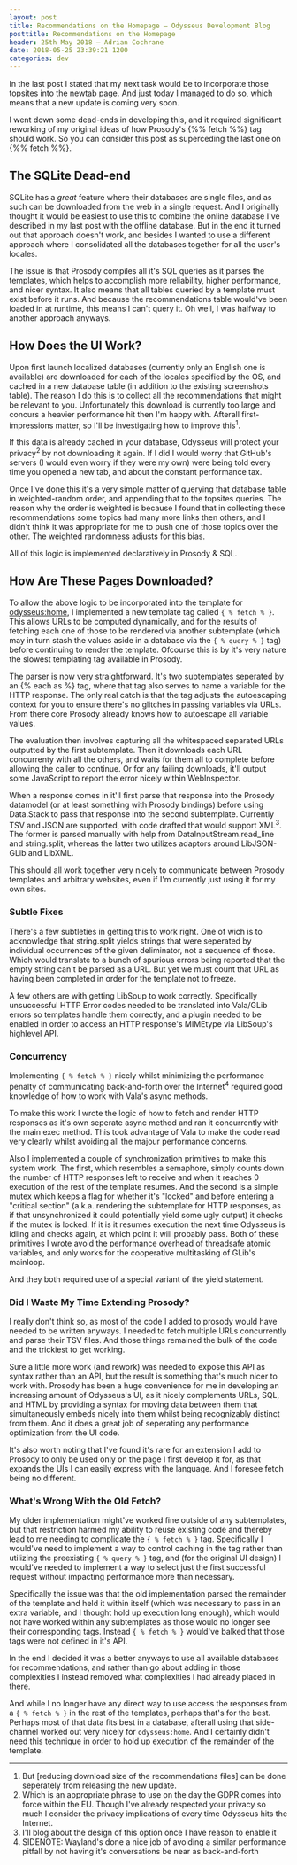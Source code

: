 ```yaml
---
layout: post
title: Recommendations on the Homepage — Odysseus Development Blog
posttitle: Recommendations on the Homepage
header: 25th May 2018 — Adrian Cochrane
date: 2018-05-25 23:39:21 1200
categories: dev
---
```


In the last post I stated that my next task would be to incorporate those topsites into the newtab page. And just today I managed to do so, which means that a new update is coming very soon.

I went down some dead-ends in developing this, and it required significant reworking of my original ideas of how Prosody's {%% fetch %%} tag should work. So you can consider this post as superceding the last one on {%% fetch %%}.

## The SQLite Dead-end
SQLite has a *great* feature where their databases are single files, and as such can be downloaded from the web in a single request. And I originally thought it would be easiest to use this to combine the online database I've described in my last post with the offline database. But in the end it turned out that approach doesn't work, and besides I wanted to use a different approach where I consolidated all the databases together for all the user's locales.

The issue is that Prosody compiles all it's SQL queries as it parses the templates, which helps to accomplish more reliability, higher performance, and nicer syntax. It also means that all tables queried by a template must exist before it runs. And because the recommendations table would've been loaded in at runtime, this means I can't query it. Oh well, I was halfway to another approach anyways.

## How Does the UI Work?
Upon first launch localized databases (currently only an English one is available) are downloaded for each of the locales specified by the OS, and cached in a new database table (in addition to the existing screenshots table). The reason I do this is to collect all the recommendations that might be relevant to you. Unfortunately this download is currently too large and concurs a heavier performance hit then I'm happy with. Afterall first-impressions matter, so I'll be investigating how to improve this<sup title="But that can be done seperately from releasing the new update">1</sup>.

If this data is already cached in your database, Odysseus will protect your privacy<sup title="Which is an appropriate phrase to use on the day the GDPR comes into force within the EU. Though I've already respected your privacy so much I consider the privacy implications of every time Odysseus hits the Internet.">2</sup> by not downloading it again. If I did I would worry that GitHub's servers (I would even worry if they were my own) were being told every time you opened a new tab, and about the constant performance tax.

Once I've done this it's a very simple matter of querying that database table in weighted-random order, and appending that to the topsites queries. The reason why the order is weighted is because I found that in collecting these recommendations some topics had many more links then others, and I didn't think it was appropriate for me to push one of those topics over the other. The weighted randomness adjusts for this bias.

All of this logic is implemented declaratively in Prosody & SQL.

## How Are These Pages Downloaded?
To allow the above logic to be incorporated into the template for [odysseus:home](odysseus:home), I implemented a new template tag called `{ % fetch % }`. This allows URLs to be computed dynamically, and for the results of fetching each one of those to be rendered via another subtemplate (which may in turn stash the values aside in a database via the `{ % query % }` tag) before continuing to render the template. Ofcourse this is by it's very nature the slowest templating tag available in Prosody.

The parser is now very straightforward. It's two subtemplates seperated by an {% each as %} tag, where that tag also serves to name a variable for the HTTP response. The only real catch is that the tag adjusts the autoescaping context for you to ensure there's no glitches in passing variables via URLs. From there core Prosody already knows how to autoescape all variable values.

The evaluation then involves capturing all the whitespaced separated URLs outputted by the first subtemplate. Then it downloads each URL concurrenty with all the others, and waits for them all to complete before allowing the caller to continue. Or for any failing downloads, it'll output some JavaScript to report the error nicely within WebInspector.

When a response comes in it'll first parse that response into the Prosody datamodel (or at least something with Prosody bindings) before using Data.Stack to pass that response into the second subtemplate. Currently TSV and JSON are supported, with code drafted that would support XML<sup title="I'll blog about the design of this option once I have reason to enable it">3</sup>. The former is parsed manually with help from DataInputStream.read_line and string.split, whereas the latter two utilizes adaptors around LibJSON-GLib and LibXML.

This should all work together very nicely to communicate between Prosody templates and arbitrary websites, even if I'm currently just using it for my own sites.

### Subtle Fixes
There's a few subtleties in getting this to work right. One of wich is to acknowledge that string.split yields strings that were seperated by individual occurrences of the given deliminator, not a sequence of those. Which would translate to a bunch of spurious errors being reported that the empty string can't be parsed as a URL. But yet we must count that URL as having been completed in order for the template not to freeze.

A few others are with getting LibSoup to work correctly. Specifically unsuccessful HTTP Error codes needed to be translated into Vala/GLib errors so templates handle them correctly, and a plugin needed to be enabled in order to access an HTTP response's MIMEtype via LibSoup's highlevel API. 

### Concurrency
Implementing `{ % fetch % }` nicely whilst minimizing the performance penalty of communicating back-and-forth over the Internet<sup title="SIDENOTE: Wayland's done a nice job of avoiding a similar performance pitfall by not having it's conversations be near as back-and-forth">4</sup> required good knowledge of how to work with Vala's async methods.

To make this work I wrote the logic of how to fetch and render HTTP responses as it's own seperate async method and ran it concurrently with the main exec method. This took advantage of Vala to make the code read very clearly whilst avoiding all the majour performance concerns.

Also I implemented a couple of synchronization primitives to make this system work. The first, which resembles a semaphore, simply counts down the number of HTTP responses left to receive and when it reaches 0 execution of the rest of the template resumes. And the second is a simple mutex which keeps a flag for whether it's "locked" and before entering a "critical section" (a.k.a. rendering the subtemplate for HTTP responses, as if that unsynchronized it could potentially yield some ugly output) it checks if the mutex is locked. If it is it resumes execution the next time Odysseus is idling and checks again, at which point it will probably pass. Both of these primitives I wrote avoid the performance overhead of threadsafe atomic variables, and only works for the cooperative multitasking of GLib's mainloop.

And they both required use of a special variant of the yield statement.

### Did I Waste My Time Extending Prosody?
I really don't think so, as most of the code I added to prosody would have needed to be written anyways. I needed to fetch multiple URLs concurrently and parse their TSV files. And those things remained the bulk of the code and the trickiest to get working.

Sure a little more work (and rework) was needed to expose this API as syntax rather than an API, but the result is something that's much nicer to work with. Prosody has been a huge convenience for me in developing an increasing amount of Odysseus's UI, as it nicely complements URLs, SQL, and HTML by providing a syntax for moving data between them that simultaneously embeds nicely into them whilst being recognizably distinct from them. And it does a great job of seperating any performance optimization from the UI code.

It's also worth noting that I've found it's rare for an extension I add to Prosody to only be used only on the page I first develop it for, as that expands the UIs I can easily express with the language. And I foresee fetch being no different.

### What's Wrong With the Old Fetch?
My older implementation might've worked fine outside of any subtemplates, but that restriction harmed my ability to reuse existing code and thereby lead to me needing to complicate the `{ % fetch % }` tag. Specifically I would've need to implement a way to control caching in the tag rather than utilizing the preexisting `{ % query % }` tag, and (for the original UI design) I would've needed to implement a way to select just the first successful request without impacting performance more than necessary. 

Specifically the issue was that the old implementation parsed the remainder of the template and held it within itself (which was necessary to pass in an extra variable, and I thought hold up execution long enough), which would not have worked within any subtemplates as those would no longer see their corresponding tags. Instead `{ % fetch % }` would've balked that those tags were not defined in it's API.

In the end I decided it was a better anyways to use all available databases for recommendations, and rather than go about adding in those complexities I instead removed what complexities I had already placed in there.

And while I no longer have any direct way to use access the responses from a `{ % fetch % }` in the rest of the templates, perhaps that's for the best. Perhaps most of that data fits best in a database, afterall using that side-channel worked out very nicely for `odysseus:home`. And I certainly didn't need this technique in order to hold up execution of the remainder of the template.

---

1. But [reducing download size of the recommendations files] can be done seperately from releasing the new update.
2. Which is an appropriate phrase to use on the day the GDPR comes into force within the EU. Though I've already respected your privacy so much I consider the privacy implications of every time Odysseus hits the Internet.
3. I'll blog about the design of this option once I have reason to enable it
4. SIDENOTE: Wayland's done a nice job of avoiding a similar performance pitfall by not having it's conversations be near as back-and-forth

